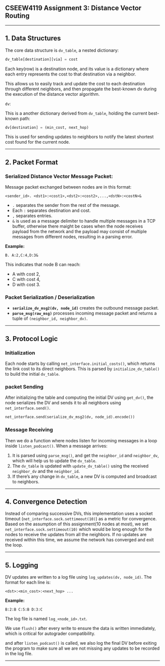 
## CSEEW4119 Assignment 3: Distance Vector Routing

---

## 1. Data Structures
The core data structure is `dv_table`, a nested dictionary:

```python
dv_table[destination][via] = cost
```

Each key(row) is a destination node, and its value is a dictionary where each entry represents the cost to that destination via a neighbor.

This allows us to easily track and update the cost to each destination through different neighbors, and then propagate the best-known dv during the execution of the distance vector algorithm.

`dv`:

This is a another dictionary derived from `dv_table`, holding the current best-known path:

```python
dv[destination] = (min_cost, next_hop)
```

This is used for sending updates to neighbors to notify the latest shortest cost found for the current node. 

---

## 2. Packet Format

### Serialized Distance Vector Message Packet: 

Message packet exchanged between nodes are in this format:

```
<sender_id>. <dst1>:<cost1>,<dst2>:<cost2>,...,<dstN>:<costN>&
```

- `.` separates the sender from the rest of the message.
- Each `:` separates destination and cost.
- `,` separates entries.
- `&` is used as a message delimiter to handle multiple messages in a TCP buffer, otherwise there maight be cases when the node receives payload from the network and the payload may consist of multiple messages from different nodes, resulting in a parsing error.

**Example:**

```
B. A:2,C:4,D:3&
```

This indicates that node B can reach:
- A with cost 2,
- C with cost 4,
- D with cost 3.

### Packet Serialization / Deserialization

- **`serialize_dv_msg2(dv, node_id)`** creates the outbound message packet.
- **`parse_msg(raw_msg)`** processes incoming message packet and returns a tuple of `(neighbor_id, neighbor_dv)`.

---

## 3. Protocol Logic

### Initialization

Each node starts by calling `net_interface.initial_costs()`, which returns the link cost to its direct neighbors. This is parsed by `initialize_dv_table()` to build the initial `dv_table`.

### packet Sending

After initializing the table and computing the initial DV using `get_dv()`, the node serializes the DV and sends it to all neighbors using `net_interface.send()`.

```python
net_interface.send(serialize_dv_msg2(dv, node_id).encode())
```

### Message Receiving

Then we do a function  where  nodes listen for incoming messages in a loop inside `listen_podcast()`. When a message arrives:

1. It is parsed using `parse_msg()`, and get the `neighbor_id` and `neighbor_dv`, which will help us to update the `dv_table`.
2. The `dv_table` is updated with `update_dv_table()` using the received `neighbor_dv` and the `neighbor_id`.
3. If there’s any change in `dv_table`, a new DV is computed and broadcast to neighbors.
---

## 4. Convergence Detection

Instead of comparing successive DVs, this implementation uses a socket timeout (`net_interface.sock.settimeout(10)`) as a metric for convergence.
Based on the assumption of this assignment(10 nodes at most), we set `net_interface.sock.settimeout(10)` which would be long enough for the nodes 
to receive the updates from all the neighbors. If no updates are received within this time, we assume the network has converged and exit the loop.


---

## 5. Logging

DV updates are written to a log file using `log_updates(dv, node_id)`. The format for each line is:

```
<dst>:<min_cost>:<next_hop> ...
```

**Example:**

```
B:2:B C:5:B D:3:C
```

The log file is named `log_<node_id>.txt`.

We use `flush()` after every write to ensure the data is written immediately, which is critical for autograder compatibility.

and after `listen_podcast()` is called, we also log the final DV before exiting the program to make sure all we are not missing any updates to be recorded in the log file.

---



